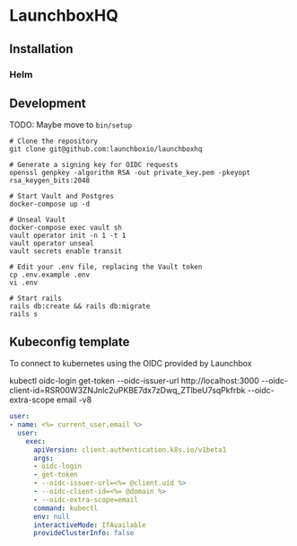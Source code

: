 # LaunchboxHQ

## Installation 

### Helm 

## Development

TODO: Maybe move to `bin/setup`

```shell
# Clone the repository
git clone git@github.com:launchboxio/launchboxhq

# Generate a signing key for OIDC requests 
openssl genpkey -algorithm RSA -out private_key.pem -pkeyopt rsa_keygen_bits:2048

# Start Vault and Postgres
docker-compose up -d 

# Unseal Vault 
docker-compose exec vault sh 
vault operator init -n 1 -t 1
vault operator unseal
vault secrets enable transit

# Edit your .env file, replacing the Vault token
cp .env.example .env
vi .env

# Start rails 
rails db:create && rails db:migrate 
rails s
```

## Kubeconfig template 
To connect to kubernetes using the OIDC provided by Launchbox 

kubectl oidc-login get-token --oidc-issuer-url http://localhost:3000 --oidc-client-id=RSR00W3ZNJnlc2uPKBE7dx7zDwq_ZTlbeU7sqPkfrbk --oidc-extra-scope email -v8
```yaml 
user:
- name: <%= current_user.email %>
  user:
    exec:
      apiVersion: client.authentication.k8s.io/v1beta1
      args:
      - oidc-login
      - get-token
      - --oidc-issuer-url=<%= @client.uid %>
      - --oidc-client-id=<%= @domain %>
      - --oidc-extra-scope=email
      command: kubectl
      env: null
      interactiveMode: IfAvailable
      provideClusterInfo: false
```